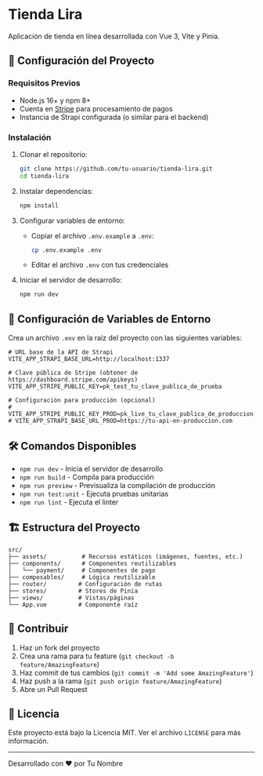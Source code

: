 # Tienda Lira

Aplicación de tienda en línea desarrollada con Vue 3, Vite y Pinia.

## 🚀 Configuración del Proyecto

### Requisitos Previos

- Node.js 16+ y npm 8+
- Cuenta en [Stripe](https://stripe.com/) para procesamiento de pagos
- Instancia de Strapi configurada (o similar para el backend)

### Instalación

1. Clonar el repositorio:
   ```sh
   git clone https://github.com/tu-usuario/tienda-lira.git
   cd tienda-lira
   ```

2. Instalar dependencias:
   ```sh
   npm install
   ```

3. Configurar variables de entorno:
   - Copiar el archivo `.env.example` a `.env`:
     ```sh
     cp .env.example .env
     ```
   - Editar el archivo `.env` con tus credenciales

4. Iniciar el servidor de desarrollo:
   ```sh
   npm run dev
   ```

## 🔧 Configuración de Variables de Entorno

Crea un archivo `.env` en la raíz del proyecto con las siguientes variables:

```env
# URL base de la API de Strapi
VITE_APP_STRAPI_BASE_URL=http://localhost:1337

# Clave pública de Stripe (obtener de https://dashboard.stripe.com/apikeys)
VITE_APP_STRIPE_PUBLIC_KEY=pk_test_tu_clave_publica_de_prueba

# Configuración para producción (opcional)
# VITE_APP_STRIPE_PUBLIC_KEY_PROD=pk_live_tu_clave_publica_de_produccion
# VITE_APP_STRAPI_BASE_URL_PROD=https://tu-api-en-produccion.com
```

## 🛠️ Comandos Disponibles

- `npm run dev` - Inicia el servidor de desarrollo
- `npm run build` - Compila para producción
- `npm run preview` - Previsualiza la compilación de producción
- `npm run test:unit` - Ejecuta pruebas unitarias
- `npm run lint` - Ejecuta el linter

## 🏗️ Estructura del Proyecto

```
src/
├── assets/          # Recursos estáticos (imágenes, fuentes, etc.)
├── components/      # Componentes reutilizables
│   └── payment/     # Componentes de pago
├── composables/     # Lógica reutilizable
├── router/         # Configuración de rutas
├── stores/         # Stores de Pinia
├── views/          # Vistas/páginas
└── App.vue         # Componente raíz
```

## 🤝 Contribuir

1. Haz un fork del proyecto
2. Crea una rama para tu feature (`git checkout -b feature/AmazingFeature`)
3. Haz commit de tus cambios (`git commit -m 'Add some AmazingFeature'`)
4. Haz push a la rama (`git push origin feature/AmazingFeature`)
5. Abre un Pull Request

## 📄 Licencia

Este proyecto está bajo la Licencia MIT. Ver el archivo `LICENSE` para más información.

---

Desarrollado con ❤️ por Tu Nombre
